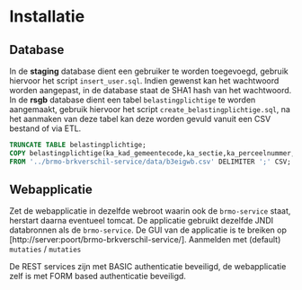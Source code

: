 # Installatie

## Database

In de **staging** database dient een gebruiker te worden toegevoegd, gebruik hiervoor het script `insert_user.sql`.
Indien gewenst kan het wachtwoord worden aangepast, in de database staat de SHA1 hash van het wachtwoord.
In de **rsgb** database dient een tabel `belastingplichtige` te worden aangemaakt, gebruik hiervoor
het script `create_belastingplichtige.sql`, na het aanmaken van deze tabel kan deze worden gevuld vanuit een CSV bestand of via ETL.

```sql
TRUNCATE TABLE belastingplichtige;
COPY belastingplichtige(ka_kad_gemeentecode,ka_sectie,ka_perceelnummer,ka_deelperceelnummer,ka_appartementsindex,kpr_nummer)
FROM '../brmo-brkverschil-service/data/b3eigwb.csv' DELIMITER ';' CSV;
```


## Webapplicatie

Zet de webapplicatie in dezelfde webroot waarin ook de `brmo-service` staat, herstart daarna eventueel tomcat.
De applicatie gebruikt dezelfde JNDI databronnen als de `brmo-service`.
De GUI van de applicatie is te breiken op [http://server:poort/brmo-brkverschil-service/].
Aanmelden met (default) `mutaties` / `mutaties`

De REST services zijn met BASIC authenticatie beveiligd, de webapplicatie zelf
is met FORM based authenticatie beveiligd.